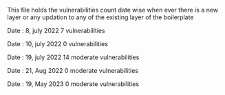 This file holds the vulnerabilities count date wise when ever there is a new layer or any
updation to any of the existing layer of the boilerplate

Date : 8, july 2022
7 vulnerabilities

Date : 10, july 2022
0 vulnerabilities

Date : 19, july 2022
14 moderate vulnerabilities

Date : 21, Aug 2022
0 moderate vulnerabilities

Date : 19, May 2023
0 moderate vulnerabilities
